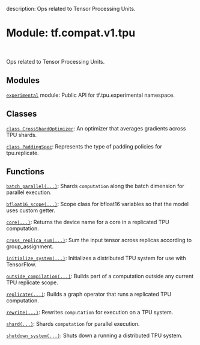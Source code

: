 description: Ops related to Tensor Processing Units.

<div itemscope itemtype="http://developers.google.com/ReferenceObject">
<meta itemprop="name" content="tf.compat.v1.tpu" />
<meta itemprop="path" content="Stable" />
</div>

# Module: tf.compat.v1.tpu

<!-- Insert buttons and diff -->

<table class="tfo-notebook-buttons tfo-api nocontent" align="left">

</table>



Ops related to Tensor Processing Units.



## Modules

[`experimental`](../../../tf/compat/v1/tpu/experimental.md) module: Public API for tf.tpu.experimental namespace.

## Classes

[`class CrossShardOptimizer`](../../../tf/compat/v1/tpu/CrossShardOptimizer.md): An optimizer that averages gradients across TPU shards.

[`class PaddingSpec`](../../../tf/compat/v1/tpu/PaddingSpec.md): Represents the type of padding policies for tpu.replicate.

## Functions

[`batch_parallel(...)`](../../../tf/compat/v1/tpu/batch_parallel.md): Shards `computation` along the batch dimension for parallel execution.

[`bfloat16_scope(...)`](../../../tf/compat/v1/tpu/bfloat16_scope.md): Scope class for bfloat16 variables so that the model uses custom getter.

[`core(...)`](../../../tf/compat/v1/tpu/core.md): Returns the device name for a core in a replicated TPU computation.

[`cross_replica_sum(...)`](../../../tf/compat/v1/tpu/cross_replica_sum.md): Sum the input tensor across replicas according to group_assignment.

[`initialize_system(...)`](../../../tf/compat/v1/tpu/initialize_system.md): Initializes a distributed TPU system for use with TensorFlow.

[`outside_compilation(...)`](../../../tf/compat/v1/tpu/outside_compilation.md): Builds part of a computation outside any current TPU replicate scope.

[`replicate(...)`](../../../tf/compat/v1/tpu/replicate.md): Builds a graph operator that runs a replicated TPU computation.

[`rewrite(...)`](../../../tf/compat/v1/tpu/rewrite.md): Rewrites `computation` for execution on a TPU system.

[`shard(...)`](../../../tf/compat/v1/tpu/shard.md): Shards `computation` for parallel execution.

[`shutdown_system(...)`](../../../tf/compat/v1/tpu/shutdown_system.md): Shuts down a running a distributed TPU system.

